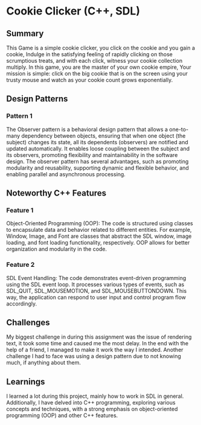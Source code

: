 # Cookie Clicker (C++, SDL)

## Summary
This Game is a simple cookie clicker, you click on the cookie and you gain a cookie, Indulge in the satisfying feeling of rapidly clicking on those scrumptious treats, and with each click, witness your cookie collection multiply.
 In this game, you are the master of your own cookie empire, Your mission is simple: click on the big cookie that is on the screen using your trusty mouse and watch as your cookie count grows exponentially.

## Design Patterns

### Pattern 1
The Observer pattern is a behavioral design pattern that allows a one-to-many dependency between objects, ensuring that when one object (the subject) changes its state, all its dependents (observers) are notified and updated automatically. 
It enables loose coupling between the subject and its observers, promoting flexibility and maintainability in the software design.
The observer pattern has several advantages, such as promoting modularity and reusability, supporting dynamic and flexible behavior, and enabling parallel and asynchronous processing.


## Noteworthy C++ Features

### Feature 1
Object-Oriented Programming (OOP): The code is structured using classes to encapsulate data and behavior related to different entities. 
For example, Window, Image, and Font are classes that abstract the SDL window, image loading, and font loading functionality, respectively. OOP allows for better organization and modularity in the code.

### Feature 2
SDL Event Handling: The code demonstrates event-driven programming using the SDL event loop. 
It processes various types of events, such as SDL_QUIT, SDL_MOUSEMOTION, and SDL_MOUSEBUTTONDOWN. 
This way, the application can respond to user input and control program flow accordingly.

## Challenges
My biggest challenge in during this assignment was the issue of rendering text, it took some time and caused me the most delay.
In the end with the help of a friend, I managed to make it work the way I intended.
Another challenge I had to face was using a design pattern due to not knowing much, if anything about them.

## Learnings
I learned a lot during this project, mainly how to work in SDL in general.
Additionally, I have delved into C++ programming, exploring various concepts and techniques, with a strong emphasis on object-oriented programming (OOP) and other C++ features.
